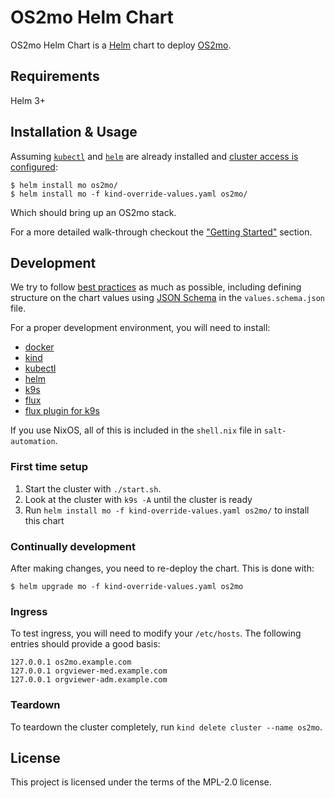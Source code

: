 <!--
SPDX-FileCopyrightText: 2021 Magenta ApS <https://magenta.dk>
SPDX-License-Identifier: MPL-2.0
-->

# OS2mo Helm Chart

OS2mo Helm Chart is a <a href="https://helm.sh/">Helm</a> chart to deploy 
<a href="https://os2mo.readthedocs.io/">OS2mo</a>.

## Requirements

Helm 3+

## Installation & Usage

Assuming <a href="https://kubernetes.io/docs/tasks/tools/">`kubectl`</a> and
<a href="https://helm.sh/docs/intro/install/#helm">`helm`</a> are already installed
and <a href="https://kubernetes.io/docs/tasks/access-application-cluster/access-cluster/">cluster access is configured</a>:

```console
$ helm install mo os2mo/
$ helm install mo -f kind-override-values.yaml os2mo/
```

Which should bring up an OS2mo stack.

For a more detailed walk-through checkout the ["Getting Started"](GettingStarted.md) section.


## Development

We try to follow [best practices](https://helm.sh/docs/topics/charts/) as much
as possible, including defining structure on the chart values using [JSON
Schema](https://json-schema.org/) in the `values.schema.json` file.

For a proper development environment, you will need to install:

* [docker](https://docker.com/)
* [kind](https://kind.sigs.k8s.io/)
* [kubectl](https://kubernetes.io/docs/tasks/tools/install-kubectl-linux/)
* [helm](https://helm.sh/docs/intro/install/)
* [k9s](https://k9scli.io/)
* [flux](https://fluxcd.io/)
* [flux plugin for
  k9s](https://github.com/derailed/k9s/blob/master/plugins/flux.yml)

If you use NixOS, all of this is included in the `shell.nix` file in
`salt-automation`.

### First time setup

1. Start the cluster with `./start.sh`.
2. Look at the cluster with `k9s -A` until the cluster is ready
3. Run `helm install mo -f kind-override-values.yaml os2mo/` to install this
   chart

### Continually development

After making changes, you need to re-deploy the chart. This is done with:

`$ helm upgrade mo -f kind-override-values.yaml os2mo`

### Ingress

To test ingress, you will need to modify your `/etc/hosts`. The following
entries should provide a good basis:

```
127.0.0.1 os2mo.example.com
127.0.0.1 orgviewer-med.example.com
127.0.0.1 orgviewer-adm.example.com
```

### Teardown

To teardown the cluster completely, run `kind delete cluster --name os2mo`.


## License

This project is licensed under the terms of the MPL-2.0 license.
